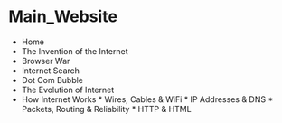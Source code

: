# Main_Website

* Home
* The Invention of the Internet
* Browser War
* Internet Search
* Dot Com Bubble
* The Evolution of Internet
* How Internet Works
        * Wires, Cables & WiFi
        * IP Addresses & DNS
        * Packets, Routing & Reliability
        * HTTP & HTML
